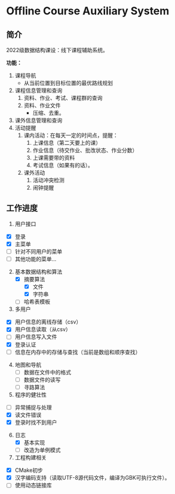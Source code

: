 # Offline Course Auxiliary System

## 简介

2022级数据结构课设：线下课程辅助系统。

**功能：**

1. 课程导航
   - 从当前位置到目标位置的最优路线规划
2. 课程信息管理和查询
   1. 资料、作业、考试、课程群的查询
   2. 资料、作业文件
      - 压缩、去重。
3. 课外信息管理和查询
4. 活动提醒
   1. 课内活动：在每天一定的时间点，提醒：
      1. 上课信息（第二天要上的课）
      2. 作业信息（待交作业、批改状态、作业分数）
      3. 上课需要带的资料
      4. 考试信息（如果有的话）。
   2. 课外活动
      1. 活动冲突检测
      2. 闹钟提醒

## 工作进度

1. 用户接口
  - [x] 登录
  - [x] 主菜单
  - [ ] 针对不同用户的菜单
  - [ ] 其他功能的菜单...
2. 基本数据结构和算法
   - [x] 摘要算法
     - [x] 文件
     - [x] 字符串
   - [ ] 哈希表模板
3. 多用户
  - [x] 用户信息的离线存储（csv）
  - [x] 用户信息读取（从csv）
  - [ ] 用户信息写入文件
  - [x] 登录认证
  - [ ] 信息在内存中的存储与查找（当前是数组和顺序查找）
4. 地图和导航
   - [ ] 数据在文件中的格式
   - [ ] 数据文件的读写
   - [ ] 寻路算法
5. 程序的健壮性
  - [ ] 异常捕捉与处理
  - [x] 读文件错误
  - [x] 登录时找不到用户
6. 日志
   - [x] 基本实现
   - [ ] 改造为单例模式
7. 工程构建相关
  - [x] CMake初步
  - [x] 汉字编码支持（读取UTF-8源代码文件，编译为GBK可执行文件）。
  - [ ] 使用动态链接库
